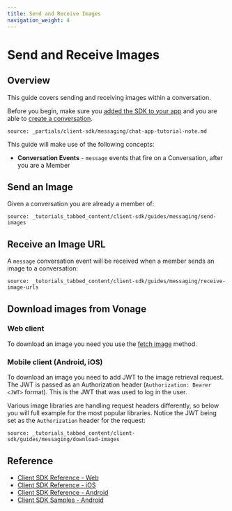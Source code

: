 ```yaml
---
title: Send and Receive Images
navigation_weight: 4
---
```


# Send and Receive Images

## Overview

This guide covers sending and receiving images within a conversation.

Before you begin, make sure you [added the SDK to your app](/client-sdk/setup/add-sdk-to-your-app) and you are able to [create a conversation](/client-sdk/in-app-messaging/guides/simple-conversation).

```partial
source: _partials/client-sdk/messaging/chat-app-tutorial-note.md
```

This guide will make use of the following concepts:

- **Conversation Events** - `message` events that fire on a Conversation, after you are a Member

## Send an Image

Given a conversation you are already a member of:

```tabbed_content
source: _tutorials_tabbed_content/client-sdk/guides/messaging/send-images
```

## Receive an Image URL

A `message` conversation event will be received when a member sends an image to a conversation:

```tabbed_content
source: _tutorials_tabbed_content/client-sdk/guides/messaging/receive-image-urls
```

## Download images from Vonage

### Web client

To download an image you need you use the [fetch image](https://developer.nexmo.com/sdk/stitch/javascript/ImageEvent.html#fetchImage__anchor) method.

### Mobile client (Android, iOS)

To download an image you need to add JWT to the image retrieval request. The JWT is passed as an Authorization header (`Authorization: Bearer <JWT>` format). This is the JWT that was used to log in the user. 

Various image libraries are handling request headers differently, so below you will full example for the most popular libraries. Notice the JWT being set as the `Authorization` header for the request:

```tabbed_content
source: _tutorials_tabbed_content/client-sdk/guides/messaging/download-images
```

## Reference

* [Client SDK Reference - Web](/sdk/client-sdk/javascript)
* [Client SDK Reference - iOS](/sdk/client-sdk/ios)
* [Client SDK Reference - Android](/sdk/client-sdk/android)
* [Client SDK Samples - Android](https://github.com/nexmo-community/client-sdk-android-samples)
